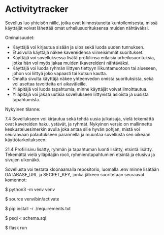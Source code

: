 # Activitytracker

Sovellus luo yhteisön niille, jotka ovat kiinnostuneita kuntoilemisesta, missä käyttäjät voivat lähettää omat urheilusuorituksensa muiden nähtäväksi.

Ominaisuudet:

* Käyttäjä voi kirjautua sisään ja ulos sekä luoda uuden tunnuksen.
* Etusivulla käyttäjä näkee kavereidensa viimeisimmät suoritukset. 
* Käyttäjä voi sovelluksessa lisätä profiiliinsa erilaisia urheilusuorituksia, jotka hän voi myös jakaa muiden (kavereiden) nähtäväksi. 
* Käyttäjä voi luoda ryhmän liittyen tiettyyn liikuntamuotoon tai alueseen, johon voi liittyä joko vapaasti tai kutsun kautta.
* Omalta sivulta käyttäjä näkee yhteenvedon omista suorituksista, sekä voi asettaa tavoitteita eri aikaväleille. 
* Ylläpitäjä voi luoda tapahtumia, minne käyttäjät voivat ilmoittautua.
* Ylläpitäjä voi jakaa uutisia sovellukseen liittyvistä asioista ja uusista tapahtumista.

Nykyinen tilanne: 

7.4 Sovellukseen voi kirjautua sekä tehdä uusia julkaisuja, vielä tekemättä ovat kavereiden haku, ystävät, ja ryhmät. Nykyinen versio on mallinnettu keskusteluesimerkin avulla joka antaa sille hyvän pohjan, mistä voi seuraavaan palautukseen parannella ja muuntaa sovellusta sen oikeaan käyttötarkoitukseen.

21.4 Profiilisivu lisätty, ryhmän ja tapahtuman luonti lisätty, etsintä lisätty. Tekemättä vielä ylläpitäjän rooli, ryhmien/tapahtumien etsintä ja etusivu ja sivujen ulkonäkö.

Sovellusta voi testata kloonaamalla repositorio, luomalla .env minne lisätään DATABASE_URL ja SECRET_KEY, jonka jälkeen suoritetaan seuraavat komennot:

$ python3 -m venv venv

$ source venv/bin/activate

$ pip install -r ./requirements.txt

$ psql < schema.sql

$ flask run
